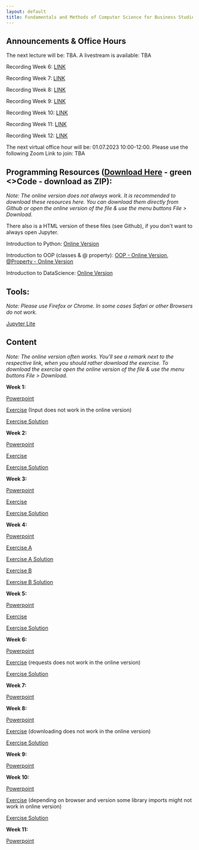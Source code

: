 ```yaml
---
layout: default
title: Fundamentals and Methods of Computer Science for Business Studies - Exercises, Group 2
---
```


## Announcements & Office Hours

The next lecture will be: TBA. A livestream is available: TBA

Recording Week 6: [LINK](https://unisg.zoom.us/rec/share/OwAhesFpj_FYhHN_sUJBuwFRbE4tzWSspJvFd3ro5HCwJGSESPBMocwbjpns0gQ.wEAzBwPoYyHu5F9c)

Recording Week 7: [LINK](https://unisg.zoom.us/rec/share/4K7mrNgRKCkSB28WGCaDD0UH5ecxMZvfVuOuwpQ-l-M-XIFKgYvfvKf7Y3UxEun2.23hykicQ3iKZza5y)

Recording Week 8: [LINK](https://unisg.zoom.us/rec/share/bP5_kmcdFHgtUOjmjAsE6fBbnrQCiKKcqOh-7G_06qjYyfsa1iCdqE55aRngLWH_.MvA8TlV6492mMhOL)

Recording Week 9: [LINK](https://unisg.zoom.us/rec/share/P-tQiGwBWmJbhvlmumkSiOpdNF4Vv2gvo21Y9Yj4N1-SW4nKtQM7GFX9HTu0T1JT.DECcHNa7fmy4XM2l)

Recording Week 10: [LINK](https://unisg.zoom.us/rec/share/WilnDX6l1_c93nZy5WyR4ARvuByZBJ-NgaMWawjqNjiE4yh1huWJvOE8Ap_5Guso.h4jNvEuLQPjlVz72)

Recording Week 11: [LINK](https://unisg.zoom.us/rec/share/db00sagoZZPSKspc--yqstS3DoOnocwz5DctZ1hJHm5f497eKZSs01YS9UD8-dNX.bkc-e5j2jR97_3Pm)

Recording Week 12: [LINK](https://unisg.zoom.us/rec/play/ZzQq_qhPAsYzefbLNE5vgTDxxV3nc9MM5Nh_4ySUJHJ8Usag7Qz9_pHOQTat92LE2rxniE-u5PdtWpQR.m6Fo8ZQavfDmK8Rh?autoplay=true&canPlayFromShare=true&componentName=rec-play&continueMode=true&from=share_recording_detail&originRequestUrl=https%3A%2F%2Funisg.zoom.us%2Frec%2Fshare%2F3V36VCKbdZVghWPQaTMqLoy5yZVaGsVsm42TjMuYvnwdOFjz2f_aM0HhLgF1LfVm.REBuGmQALpwtey-g&startTime=1685096327000)

The next virtual office hour will be: 01.07.2023 10:00-12:00. Please use the following Zoom Link to join: TBA


## Programming Resources ([Download Here](https://github.com/DomBBB/dombbb.github.io/) - green <>Code - download as ZIP):

_Note: The online version does not always work. It is recommended to download these resources here. You can download them directly from Github or open the online version of the file & use the menu buttons File > Download._

There also is a HTML version of these files (see Github), if you don't want to always open Jupyter.

Introduction to Python: [Online Version](https://dombbb.github.io/cs-fs23/lab?path=repetition%2FGMI+2022+-+Introduction+to+Python.ipynb)

Introduction to OOP (classes & @ property): [OOP - Online Version](https://dombbb.github.io/cs-fs23/lab?path=repetition%2Foop.ipynb), [@Property - Online Version](https://dombbb.github.io/cs-fs23/lab?path=repetition%2F%40property.ipynb)

Introduction to DataScience: [Online Version](https://dombbb.github.io/cs-fs23/lab?path=repetition%2FGMI+2022+-+Data+Science.ipynb)
    

## Tools:

_Note: Please use Firefox or Chrome. In some cases Safari or other Browsers do not work._

[Jupyter Lite](https://dombbb.github.io/cs-fs23)


## Content

_Note: The online version often works. You'll see a remark next to the respective link, when you should rather download the exercise. To download the exercise open the online version of the file & use the menu buttons File > Download._

**Week 1:**

[Powerpoint](https://view.officeapps.live.com/op/view.aspx?src=https://dombbb.github.io/presentation/Presentation_W1.pptx)

[Exercise](https://dombbb.github.io/cs-fs23/lab?path=weekly%2FWeek1.ipynb) (Input does not work in the online version)

[Exercise Solution](https://dombbb.github.io/cs-fs23/lab?path=weekly%2FWeek1_Solution.ipynb)

**Week 2:**

[Powerpoint](https://view.officeapps.live.com/op/view.aspx?src=https://dombbb.github.io/presentation/Presentation_W2.pptx)

[Exercise](https://dombbb.github.io/cs-fs23/lab?path=weekly%2FWeek2.ipynb)

[Exercise Solution](https://dombbb.github.io/cs-fs23/lab?path=weekly%2FWeek2_Solution.ipynb)

**Week 3:**

[Powerpoint](https://view.officeapps.live.com/op/view.aspx?src=https://dombbb.github.io/presentation/Presentation_W3.pptx)

[Exercise](https://dombbb.github.io/cs-fs23/lab?path=weekly%2FWeek3.ipynb)

[Exercise Solution](https://dombbb.github.io/cs-fs23/lab?path=weekly%2FWeek3_Solution.ipynb)

**Week 4:**

[Powerpoint](https://view.officeapps.live.com/op/view.aspx?src=https://dombbb.github.io/presentation/Presentation_W4.pptx)

[Exercise A](https://dombbb.github.io/cs-fs23/lab?path=weekly%2FWeek4a.ipynb)

[Exercise A Solution](https://dombbb.github.io/cs-fs23/lab?path=weekly%2FWeek4a_Solution.ipynb)

[Exercise B](https://dombbb.github.io/cs-fs23/lab?path=weekly%2FWeek4b.ipynb)

[Exercise B Solution](https://dombbb.github.io/cs-fs23/lab?path=weekly%2FWeek4b_Solution.ipynb)

**Week 5:**

[Powerpoint](https://view.officeapps.live.com/op/view.aspx?src=https://dombbb.github.io/presentation/Presentation_W5.pptx)

[Exercise](https://dombbb.github.io/cs-fs23/lab?path=weekly%2FWeek5.ipynb)

[Exercise Solution](https://dombbb.github.io/cs-fs23/lab?path=weekly%2FWeek5_Solution.ipynb)

**Week 6:**

[Powerpoint](https://view.officeapps.live.com/op/view.aspx?src=https://dombbb.github.io/presentation/Presentation_W6.pptx)

[Exercise](https://dombbb.github.io/cs-fs23/lab?path=weekly%2FWeek6.ipynb) (requests does not work in the online version)

[Exercise Solution](https://dombbb.github.io/cs-fs23/lab?path=weekly%2FWeek6_Solution.ipynb)

**Week 7:**

[Powerpoint](https://view.officeapps.live.com/op/view.aspx?src=https://dombbb.github.io/presentation/Presentation_W7.pptx)

**Week 8:**

[Powerpoint](https://view.officeapps.live.com/op/view.aspx?src=https://dombbb.github.io/presentation/Presentation_W8.pptx)

[Exercise](https://dombbb.github.io/cs-fs23/lab?path=weekly%2FWeek8.ipynb) (downloading does not work in the online version)

[Exercise Solution](https://dombbb.github.io/cs-fs23/lab?path=weekly%2FWeek8_Solution.ipynb)

**Week 9:**

[Powerpoint](https://view.officeapps.live.com/op/view.aspx?src=https://dombbb.github.io/presentation/Presentation_W9.pptx)

**Week 10:**

[Powerpoint](https://view.officeapps.live.com/op/view.aspx?src=https://dombbb.github.io/presentation/Presentation_W10.pptx)

[Exercise](https://dombbb.github.io/cs-fs23/lab?path=weekly%2FWeek10.ipynb) (depending on browser and version some library imports might not work in online version)

[Exercise Solution](https://dombbb.github.io/cs-fs23/lab?path=weekly%2FWeek10_Solution.ipynb)

**Week 11:**

[Powerpoint](https://view.officeapps.live.com/op/view.aspx?src=https://dombbb.github.io/presentation/Presentation_W11.pptx)
